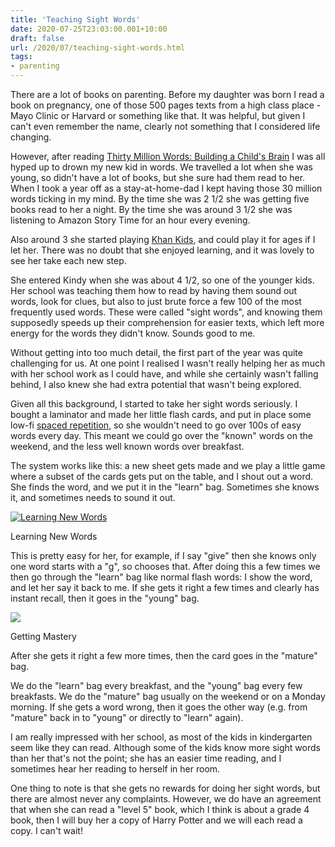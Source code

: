 ```yaml
---
title: 'Teaching Sight Words'
date: 2020-07-25T23:03:00.001+10:00
draft: false
url: /2020/07/teaching-sight-words.html
tags: 
- parenting
---
```


There are a lot of books on parenting. Before my daughter was born I read a book on pregnancy, one of those 500 pages texts from a high class place - Mayo Clinic or Harvard or something like that. It was helpful, but given I can't even remember the name, clearly not something that I considered life changing.

  

However, after reading [Thirty Million Words: Building a Child's Brain](https://www.amazon.com/Thirty-Million-Words-Building-Childs-ebook/dp/B00SI02BHE) I was all hyped up to drown my new kid in words. We travelled a lot when she was young, so didn't have a lot of books, but she sure had them read to her. When I took a year off as a stay-at-home-dad I kept having those 30 million words ticking in my mind. By the time she was 2 1/2 she was getting five books read to her a night. By the time she was around 3 1/2 she was listening to Amazon Story Time for an hour every evening.

  

Also around 3 she started playing [Khan Kids](https://apps.apple.com/us/app/khan-academy-kids/id1378467217), and could play it for ages if I let her. There was no doubt that she enjoyed learning, and it was lovely to see her take each new step.

  

She entered Kindy when she was about 4 1/2, so one of the younger kids. Her school was teaching them how to read by having them sound out words, look for clues, but also to just brute force a few 100 of the most frequently used words. These were called "sight words", and knowing them supposedly speeds up their comprehension for easier texts, which left more energy for the words they didn't know. Sounds good to me.

  

Without getting into too much detail, the first part of the year was quite challenging for us. At one point I realised I wasn't really helping her as much with her school work as I could have, and while she certainly wasn't falling behind, I also knew she had extra potential that wasn't being explored.

  

Given all this background, I started to take her sight words seriously. I bought a laminator and made her little flash cards, and put in place some low-fi [spaced repetition](https://en.wikipedia.org/wiki/Spaced_repetition), so she wouldn't need to go over 100s of easy words every day. This meant we could go over the "known" words on the weekend, and the less well known words over breakfast.

  

The system works like this: a new sheet gets made and we play a little game where a subset of the cards gets put on the table, and I shout out a word. She finds the word, and we put it in the "learn" bag. Sometimes she knows it, and sometimes needs to sound it out.

  

[![Learning New Words](https://blogger.googleusercontent.com/img/b/R29vZ2xl/AVvXsEgj_K68MBmpwxT2waW41XAw6j2FSwUtV_u7bQuOhCYhrtgEg9YegVuQ0N0jWKnBththUEW3Xt-n-Tv4yiSEHRQh1oYqZEPQcD3OUeycFnwg_CWBtzLAEuSqAMyAlOHrCyKDX2qeHQoknyp8/w625-h469/IMG_4893.jpeg)](https://blogger.googleusercontent.com/img/b/R29vZ2xl/AVvXsEgj_K68MBmpwxT2waW41XAw6j2FSwUtV_u7bQuOhCYhrtgEg9YegVuQ0N0jWKnBththUEW3Xt-n-Tv4yiSEHRQh1oYqZEPQcD3OUeycFnwg_CWBtzLAEuSqAMyAlOHrCyKDX2qeHQoknyp8/s640/IMG_4893.jpeg)

Learning New Words  

  

This is pretty easy for her, for example, if I say "give" then she knows only one word starts with a "g", so chooses that. After doing this a few times we then go through the "learn" bag like normal flash words: I show the word, and let her say it back to me. If she gets it right a few times and clearly has instant recall, then it goes in the "young" bag.

  

[![](https://blogger.googleusercontent.com/img/b/R29vZ2xl/AVvXsEjc5NQYQfgo36Y1dTMvcNn5m-FYoPjYgeQ8Hbwsq97MWxptuFDG8rAXd9CrDyXPTANxjavYTnaYk2tbLSr4BG_55hA7jBTY8olf0LRkLxe186msI0IOXVxPFnxMHwK5hPxgWPLhLx1aFz8C/w625-h469/IMG_4892.jpeg)](https://blogger.googleusercontent.com/img/b/R29vZ2xl/AVvXsEjc5NQYQfgo36Y1dTMvcNn5m-FYoPjYgeQ8Hbwsq97MWxptuFDG8rAXd9CrDyXPTANxjavYTnaYk2tbLSr4BG_55hA7jBTY8olf0LRkLxe186msI0IOXVxPFnxMHwK5hPxgWPLhLx1aFz8C/s640/IMG_4892.jpeg)

Getting Mastery  

  

After she gets it right a few more times, then the card goes in the "mature" bag.

  

We do the "learn" bag every breakfast, and the "young" bag every few breakfasts. We do the "mature" bag usually on the weekend or on a Monday morning. If she gets a word wrong, then it goes the other way (e.g. from "mature" back in to "young" or directly to "learn" again).

  

I am really impressed with her school, as most of the kids in kindergarten seem like they can read. Although some of the kids know more sight words than her that's not the point; she has an easier time reading, and I sometimes hear her reading to herself in her room.

  

One thing to note is that she gets no rewards for doing her sight words, but there are almost never any complaints. However, we do have an agreement that when she can read a "level 5" book, which I think is about a grade 4 book, then I will buy her a copy of Harry Potter and we will each read a copy. I can't wait!